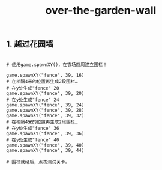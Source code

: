 ﻿---
layout: default
title: over-the-garden-wall
---
## 1. 越过花园墙
```

# 使用game.spawnXY()，在农场四周建立围栏！

game.spawnXY("fence", 39, 16)
# 在相隔4米的位置再生成2段围栏…
# 在y处生成"fence" 20
game.spawnXY("fence", 39, 20)
# 在y处生成"fence" 24
game.spawnXY("fence", 39, 24)
game.spawnXY("fence", 39, 28)
game.spawnXY("fence", 39, 32)
# 在相隔4米的位置再生成2段围栏…
# 在y处生成"fence" 36
game.spawnXY("fence", 39, 36)
# 在y处生成"fence" 40
game.spawnXY("fence", 39, 40)
game.spawnXY("fence", 39, 44)

# 围栏就绪后，点击测试关卡。

```
